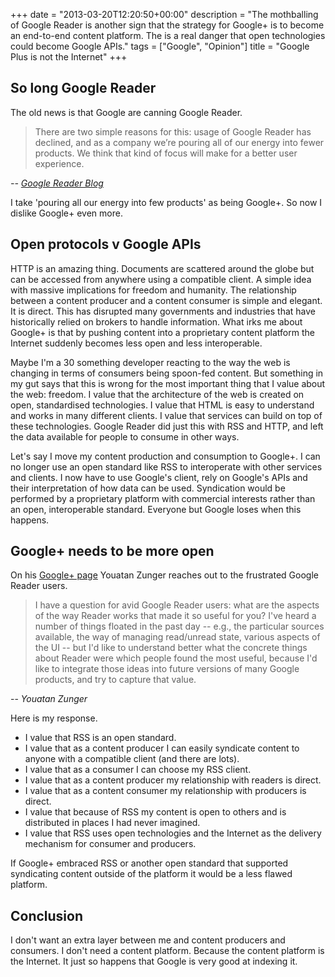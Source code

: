 +++
date = "2013-03-20T12:20:50+00:00"
description = "The mothballing of Google Reader is another sign that the strategy for Google+ is to become an end-to-end content platform. The is a real danger that open technologies could become Google APIs."
tags = ["Google", "Opinion"]
title = "Google Plus is not the Internet"
+++

## So long Google Reader

The old news is that Google are canning Google Reader.

> There are two simple reasons for this: usage of Google Reader has declined,
> and as a company we’re pouring all of our energy into fewer products. We think
> that kind of focus will make for a better user experience.

<cite>-- [Google Reader Blog][1]</cite>

I take 'pouring all our energy into few products' as being Google+. So now I
dislike Google+ even more.

## Open protocols v Google APIs

HTTP is an amazing thing. Documents are scattered around the globe but can be
accessed from anywhere using a compatible client. A simple idea with massive
implications for freedom and humanity. The relationship between a content
producer and a content consumer is simple and elegant. It is direct. This has
disrupted many governments and industries that have historically relied on
brokers to handle information. What irks me about Google+ is that by pushing
content into a proprietary content platform the Internet suddenly becomes less
open and less interoperable.

Maybe I'm a 30 something developer reacting to the way the web is changing in
terms of consumers being spoon-fed content. But something in my gut says that
this is wrong for the most important thing that I value about the web: freedom.
I value that the architecture of the web is created on open, standardised
technologies. I value that HTML is easy to understand and works in many
different clients. I value that services can build on top of these technologies.
Google Reader did just this with RSS and HTTP, and left the data available for
people to consume in other ways.

Let's say I move my content production and consumption to Google+. I can no
longer use an open standard like RSS to interoperate with other services and
clients. I now have to use Google's client, rely on Google's APIs and their
interpretation of how data can be used. Syndication would be performed by a
proprietary platform with commercial interests rather than an open,
interoperable standard. Everyone but Google loses when this happens.

## Google+ needs to be more open

On his [Google+ page][2] Youatan Zunger reaches out to the frustrated Google
Reader users.

> I have a question for avid Google Reader users: what are the aspects of the
> way Reader works that made it so useful for you? I've heard a number of things
> floated in the past day -- e.g., the particular sources available, the way of
> managing read/unread state, various aspects of the UI -- but I'd like to
> understand better what the concrete things about Reader were which people
> found the most useful, because I'd like to integrate those ideas into future
> versions of many Google products, and try to capture that value.

-- <cite>Youatan Zunger</cite>

Here is my response.

- I value that RSS is an open standard.
- I value that as a content producer I can easily syndicate content to anyone
  with a compatible client (and there are lots).
- I value that as a consumer I can choose my RSS client.
- I value that as a content producer my relationship with readers is direct.
- I value that as a content consumer my relationship with producers is direct.
- I value that because of RSS my content is open to others and is distributed in
  places I had never imagined.
- I value that RSS uses open technologies and the Internet as the delivery
  mechanism for consumer and producers.

If Google+ embraced RSS or another open standard that supported syndicating
content outside of the platform it would be a less flawed platform.

## Conclusion

I don't want an extra layer between me and content producers and consumers. I
don't need a content platform. Because the content platform is the Internet. It
just so happens that Google is very good at indexing it.

[1]: http://googlereader.blogspot.com/2013/03/powering-down-google-reader.html
[2]: https://plus.google.com/u/0/+YonatanZunger/posts/Br8hk1KjY1U
